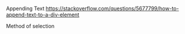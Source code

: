 Appending Text
https://stackoverflow.com/questions/5677799/how-to-append-text-to-a-div-element


Method of selection